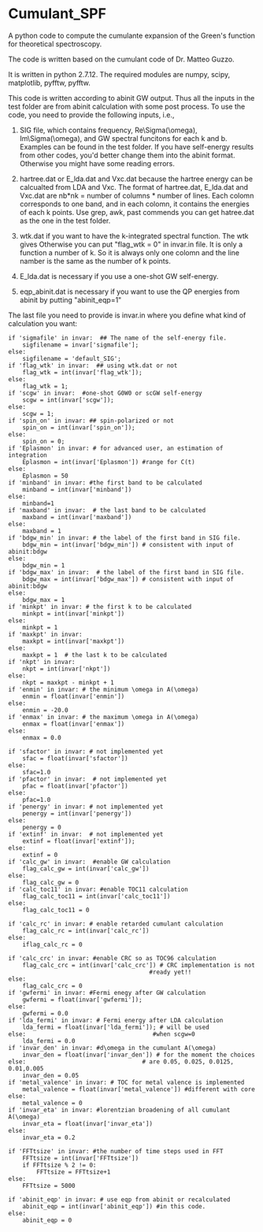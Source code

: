 # Cumulant_SPF
A python code to compute the cumulante expansion of the Green's function for theoretical spectroscopy.

The code is written based on the cumulant code of Dr. Matteo Guzzo.

It is written in python 2.7.12. The required modules are numpy, scipy, matplotlib, pyfftw, pyfftw.  

This code is written according to abinit GW output. Thus all the inputs in the test folder are from abinit calculation with some post process. To use the code, you need to provide the following inputs, i.e.,

1. SIG file, which contains frequency, Re\Sigma(\omega), Im\Sigma(\omega), and GW spectral funcitons for each k and b. Examples can be found in the test folder. If you have self-energy results from other codes, you'd better change them into the abinit format. Otherwise you might have some reading errors.

2. hartree.dat or E_lda.dat and Vxc.dat because the hartree energy can be calcualted from LDA and Vxc. The format of hartree.dat, E_lda.dat and Vxc.dat are nb*nk = number of columns * number of lines. Each colomn corresponds to one band, and in each colomn, it contains the energies of each k points. Use grep, awk, past commends you can get hatree.dat as the one in the test folder. 

3. wtk.dat if you want to have the k-integrated spectral function. The wtk gives  Otherwise you can put "flag_wtk = 0" in invar.in file. It is only a function a number of k. So it is always only one colomn and the line namber is the same as the number of k points.

4. E_lda.dat is necessary if you use a one-shot GW self-energy. 

5. eqp_abinit.dat is necessary if you want to use the QP energies from abinit by putting "abinit_eqp=1"

The last file you need to provide is invar.in where you define what kind of calculation you want:

    if 'sigmafile' in invar:  ## The name of the self-energy file.
        sigfilename = invar['sigmafile'];
    else:
        sigfilename = 'default_SIG';
    if 'flag_wtk' in invar:  ## using wtk.dat or not 
        flag_wtk = int(invar['flag_wtk']);
    else:
        flag_wtk = 1;
    if 'scgw' in invar:  #one-shot G0W0 or scGW self-energy
        scgw = int(invar['scgw']); 
    else:
        scgw = 1;
    if 'spin_on' in invar: ## spin-polarized or not
        spin_on = int(invar['spin_on']);
    else:
        spin_on = 0;
    if 'Eplasmon' in invar: # for advanced user, an estimation of integration
        Eplasmon = int(invar['Eplasmon']) #range for C(t)
    else:
        Eplasmon = 50
    if 'minband' in invar: #the first band to be calculated
        minband = int(invar['minband'])
    else:
        minband=1
    if 'maxband' in invar:  # the last band to be calculated
        maxband = int(invar['maxband'])
    else:
        maxband = 1
    if 'bdgw_min' in invar: # the label of the first band in SIG file.
        bdgw_min = int(invar['bdgw_min']) # consistent with input of abinit:bdgw 
    else:
    	bdgw_min = 1
    if 'bdgw_max' in invar:  # the label of the first band in SIG file.
        bdgw_max = int(invar['bdgw_max']) # consistent with input of abinit:bdgw
    else:
    	bdgw_max = 1
    if 'minkpt' in invar: # the first k to be calculated
        minkpt = int(invar['minkpt'])
    else:
    	minkpt = 1
    if 'maxkpt' in invar:
    	maxkpt = int(invar['maxkpt'])
    else:
    	maxkpt = 1  # the last k to be calculated
    if 'nkpt' in invar:
    	nkpt = int(invar['nkpt'])
    else:
    	nkpt = maxkpt - minkpt + 1
    if 'enmin' in invar: # the minimum \omega in A(\omega)
    	enmin = float(invar['enmin'])
    else:
    	enmin = -20.0
    if 'enmax' in invar: # the maximum \omega in A(\omega)
    	enmax = float(invar['enmax'])
    else:
    	enmax = 0.0 
    
    if 'sfactor' in invar: # not implemented yet
    	sfac = float(invar['sfactor'])
    else:
    	sfac=1.0
    if 'pfactor' in invar:  # not implemented yet
    	pfac = float(invar['pfactor'])
    else:
    	pfac=1.0
    if 'penergy' in invar: # not implemented yet
    	penergy = int(invar['penergy'])
    else:
    	penergy = 0
    if 'extinf' in invar:  # not implemented yet
        extinf = float(invar['extinf']);
    else:
        extinf = 0
    if 'calc_gw' in invar:  #enable GW calculation
    	flag_calc_gw = int(invar['calc_gw'])
    else:
    	flag_calc_gw = 0
    if 'calc_toc11' in invar: #enable TOC11 calculation
    	flag_calc_toc11 = int(invar['calc_toc11'])
    else:
    	flag_calc_toc11 = 0
    
    if 'calc_rc' in invar: # enable retarded cumulant calculation
    	flag_calc_rc = int(invar['calc_rc'])
    else:
    	iflag_calc_rc = 0
    
    if 'calc_crc' in invar: #enable CRC so as TOC96 calculation
    	flag_calc_crc = int(invar['calc_crc']) # CRC implementation is not
                                            #ready yet!!
    else:
    	flag_calc_crc = 0
    if 'gwfermi' in invar: #Fermi enegy after GW calculation
        gwfermi = float(invar['gwfermi']);
    else:
        gwfermi = 0.0
    if 'lda_fermi' in invar: # Fermi energy after LDA calculation
        lda_fermi = float(invar['lda_fermi']); # will be used
    else:                                    #when scgw=0
        lda_fermi = 0.0
    if 'invar_den' in invar: #d\omega in the cumulant A(\omega) 
    	invar_den = float(invar['invar_den']) # for the moment the choices 
    else:                                 # are 0.05, 0.025, 0.0125, 0.01,0.005
    	invar_den = 0.05
    if 'metal_valence' in invar: # TOC for metal valence is implemented
        metal_valence = float(invar['metal_valence']) #different with core
    else:
        metal_valence = 0
    if 'invar_eta' in invar: #lorentzian broadening of all cumulant A(\omega)
        invar_eta = float(invar['invar_eta'])
    else:
        invar_eta = 0.2
        
    if 'FFTtsize' in invar: #the number of time steps used in FFT
        FFTtsize = int(invar['FFTtsize'])
        if FFTtsize % 2 != 0:
            FFTtsize = FFTtsize+1
    else:
        FFTtsize = 5000
    
    if 'abinit_eqp' in invar: # use eqp from abinit or recalculated
    	abinit_eqp = int(invar['abinit_eqp']) #in this code.
    else:
    	abinit_eqp = 0 

